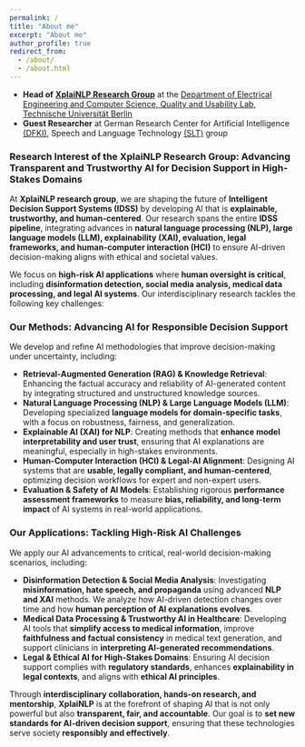 ```yaml
---
permalink: /
title: "About me"
excerpt: "About me"
author_profile: true
redirect_from: 
  - /about/
  - /about.html
---
```


- **Head of** [**XplaiNLP Research Group**](https://www.tu.berlin/qu/forschung/forschungsgruppen/xplainlp) at the [Department of Electrical Engineering and Computer Science, Quality and Usability Lab, Technische Universität Berlin](https://www.qu.tu-berlin.de/menue/qu/parameter/en/)
- **Guest Researcher** at German Research Center for Artificial Intelligence [(DFKI)](https://www.dfki.de/web/), Speech and Language Technology [(SLT)](https://www.dfki.de/web/forschung/forschungsbereiche/speech-and-language-technology/) group

### **Research Interest of the XplaiNLP Research Group: Advancing Transparent and Trustworthy AI for Decision Support in High-Stakes Domains**

At **XplaiNLP research group**, we are shaping the future of **Intelligent Decision Support Systems (IDSS)** by developing AI that is **explainable, trustworthy, and human-centered**. Our research spans the entire **IDSS pipeline**, integrating advances in **natural language processing (NLP), large language models (LLM), explainability (XAI), evaluation, legal frameworks, and human-computer interaction (HCI)** to ensure AI-driven decision-making aligns with ethical and societal values.

We focus on **high-risk AI applications** where **human oversight is critical**, including **disinformation detection, social media analysis, medical data processing, and legal AI systems**. Our interdisciplinary research tackles the following key challenges:

### **Our Methods: Advancing AI for Responsible Decision Support**

We develop and refine AI methodologies that improve decision-making under uncertainty, including:

- **Retrieval-Augmented Generation (RAG) & Knowledge Retrieval**: Enhancing the factual accuracy and reliability of AI-generated content by integrating structured and unstructured knowledge sources.
- **Natural Language Processing (NLP) & Large Language Models (LLM)**: Developing specialized **language models for domain-specific tasks**, with a focus on robustness, fairness, and generalization.
- **Explainable AI (XAI) for NLP**: Creating methods that **enhance model interpretability and user trust**, ensuring that AI explanations are meaningful, especially in high-stakes environments.
- **Human-Computer Interaction (HCI) & Legal-AI Alignment**: Designing AI systems that are **usable, legally compliant, and human-centered**, optimizing decision workflows for expert and non-expert users.
- **Evaluation & Safety of AI Models**: Establishing rigorous **performance assessment frameworks** to measure **bias, reliability, and long-term impact** of AI systems in real-world applications.

### **Our Applications: Tackling High-Risk AI Challenges**

We apply our AI advancements to critical, real-world decision-making scenarios, including:

- **Disinformation Detection & Social Media Analysis**: Investigating **misinformation, hate speech, and propaganda** using advanced **NLP and XAI** methods. We analyze how AI-driven detection changes over time and how **human perception of AI explanations evolves**.
- **Medical Data Processing & Trustworthy AI in Healthcare**: Developing AI tools that **simplify access to medical information**, improve **faithfulness and factual consistency** in medical text generation, and support clinicians in **interpreting AI-generated recommendations**.
- **Legal & Ethical AI for High-Stakes Domains**: Ensuring AI decision support complies with **regulatory standards**, enhances **explainability in legal contexts**, and aligns with **ethical AI principles**.

Through **interdisciplinary collaboration, hands-on research, and mentorship**, **XplaiNLP** is at the forefront of shaping AI that is not only powerful but also **transparent, fair, and accountable**. Our goal is to **set new standards for AI-driven decision support**, ensuring that these technologies serve society **responsibly and effectively**.
